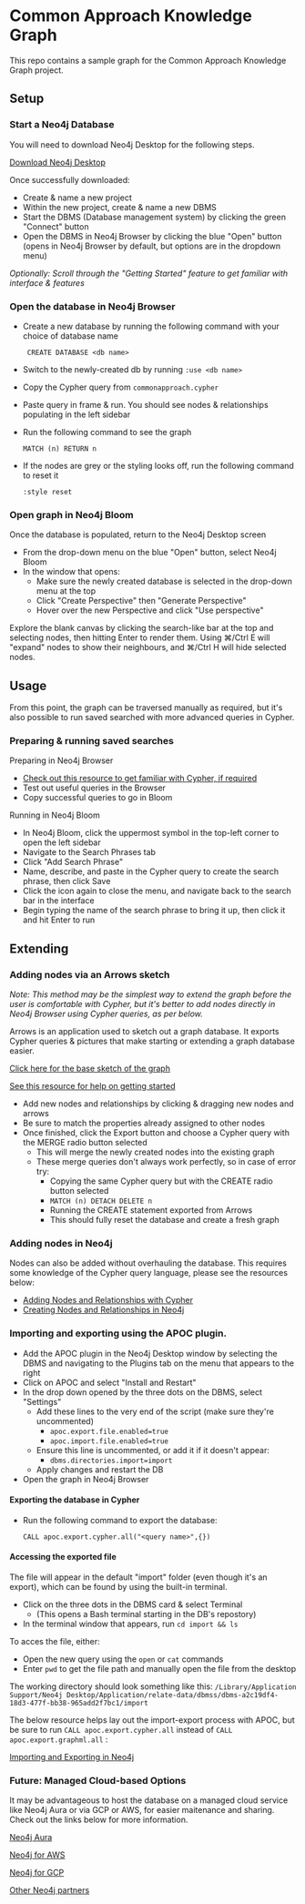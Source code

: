 # Common Approach Knowledge Graph

This repo contains a sample graph for the Common Approach Knowledge Graph project.

## Setup

### Start a Neo4j Database

You will need to download Neo4j Desktop for the following steps.

[Download Neo4j Desktop](https://neo4j.com/download/?ref=try-neo4j-lp)

Once successfully downloaded:

- Create & name a new project
- Within the new project, create & name a new DBMS
- Start the DBMS (Database management system) by clicking the green "Connect" button
- Open the DBMS in Neo4j Browser by clicking the blue "Open" button (opens in Neo4j Browser by default, but options are in the dropdown menu)

_Optionally: Scroll through the "Getting Started" feature to get familiar with interface & features_

### Open the database in Neo4j Browser

- Create a new database by running the following command with your choice of database name

  ` CREATE DATABASE <db name>`

- Switch to the newly-created db by running `:use <db name>`
- Copy the Cypher query from `commonapproach.cypher`
- Paste query in frame & run. You should see nodes & relationships populating in the left sidebar
- Run the following command to see the graph

  `MATCH (n) RETURN n`

- If the nodes are grey or the styling looks off, run the following command to reset it

  `:style reset`

### Open graph in Neo4j Bloom

Once the database is populated, return to the Neo4j Desktop screen

- From the drop-down menu on the blue "Open" button, select Neo4j Bloom
- In the window that opens:
  - Make sure the newly created database is selected in the drop-down menu at the top
  - Click "Create Perspective" then "Generate Perspective"
  - Hover over the new Perspective and click "Use perspective"

Explore the blank canvas by clicking the search-like bar at the top and selecting nodes, then hitting Enter to render them.
Using ⌘/Ctrl E will "expand" nodes to show their neighbours, and ⌘/Ctrl H will hide selected nodes.

## Usage

From this point, the graph can be traversed manually as required, but it's also possible to run saved searched with more advanced queries in Cypher.

### Preparing & running saved searches

Preparing in Neo4j Browser

- [Check out this resource to get familiar with Cypher, if required](https://neo4j.com/graphacademy/training-querying-40/enrollment/)
- Test out useful queries in the Browser
- Copy successful queries to go in Bloom

Running in Neo4j Bloom

- In Neo4j Bloom, click the uppermost symbol in the top-left corner to open the left sidebar
- Navigate to the Search Phrases tab
- Click "Add Search Phrase"
- Name, describe, and paste in the Cypher query to create the search phrase, then click Save
- Click the icon again to close the menu, and navigate back to the search bar in the interface
- Begin typing the name of the search phrase to bring it up, then click it and hit Enter to run

## Extending

### Adding nodes via an Arrows sketch

_Note: This method may be the simplest way to extend the graph before the user is comfortable with Cypher, but it's better to add nodes directly in Neo4j Browser using Cypher queries, as per below._

Arrows is an application used to sketch out a graph database. It exports Cypher queries & pictures that make starting or extending a graph database easier.

[Click here for the base sketch of the graph](https://drive.google.com/file/d/1Q0YFKdYmayCEUuYSDhQKma01nntQstkQ/view?usp=sharing)

[See this resource for help on getting started](https://neo4j.com/labs/arrows/)

- Add new nodes and relationships by clicking & dragging new nodes and arrows
- Be sure to match the properties already assigned to other nodes
- Once finished, click the Export button and choose a Cypher query with the MERGE radio button selected
  - This will merge the newly created nodes into the existing graph
  - These merge queries don't always work perfectly, so in case of error try:
    - Copying the same Cypher query but with the CREATE radio button selected
    - `MATCH (n) DETACH DELETE n`
    - Running the CREATE statement exported from Arrows
    - This should fully reset the database and create a fresh graph

### Adding nodes in Neo4j

Nodes can also be added without overhauling the database. This requires some knowledge of the Cypher query language, please see the resources below:

- [Adding Nodes and Relationships with Cypher](https://neo4j.com/graphacademy/training-updating-40/enrollment/)
- [Creating Nodes and Relationships in Neo4j](https://www.youtube.com/watch?v=3VHgmB0SPxQ)

### Importing and exporting using the APOC plugin.

- Add the APOC plugin in the Neo4j Desktop window by selecting the DBMS and navigating to the Plugins tab on the menu that appears to the right
- Click on APOC and select "Install and Restart"
- In the drop down opened by the three dots on the DBMS, select "Settings"
  - Add these lines to the very end of the script (make sure they're uncommented)
    - `apoc.export.file.enabled=true`
    - `apoc.import.file.enabled=true`
  - Ensure this line is uncommented, or add it if it doesn't appear:
    - `dbms.directories.import=import`
  - Apply changes and restart the DB
- Open the graph in Neo4j Browser

#### Exporting the database in Cypher

- Run the following command to export the database:

  `CALL apoc.export.cypher.all("<query name>",{})`

#### Accessing the exported file

The file will appear in the default "import" folder (even though it's an export), which can be found by using the built-in terminal.

- Click on the three dots in the DBMS card & select Terminal
  - (This opens a Bash terminal starting in the DB's repostory)
- In the terminal window that appears, run `cd import && ls`

To acces the file, either:

- Open the new query using the `open` or `cat` commands
- Enter `pwd` to get the file path and manually open the file from the desktop

The working directory should look something like this:
`/Library/Application Support/Neo4j Desktop/Application/relate-data/dbmss/dbms-a2c19df4-18d3-477f-bb38-965add2f7bc1/import`

The below resource helps lay out the import-export process with APOC, but be sure to run `CALL apoc.export.cypher.all` instead of `CALL apoc.export.graphml.all` :

[Importing and Exporting in Neo4j](https://medium.com/@niazangels/export-and-import-your-neo4j-graph-easily-with-apoc-4ea614f7cbdf)

### Future: Managed Cloud-based Options

It may be advantageous to host the database on a managed cloud service like Neo4j Aura or via GCP or AWS, for easier maitenance and sharing. Check out the links below for more information.

[Neo4j Aura](https://neo4j.com/cloud/aura/)

[Neo4j for AWS](https://neo4j.com/partners/aws/)

[Neo4j for GCP](https://neo4j.com/partners/google-cloud-platform/)

[Other Neo4j partners](https://neo4j.com/partners/directory/)
